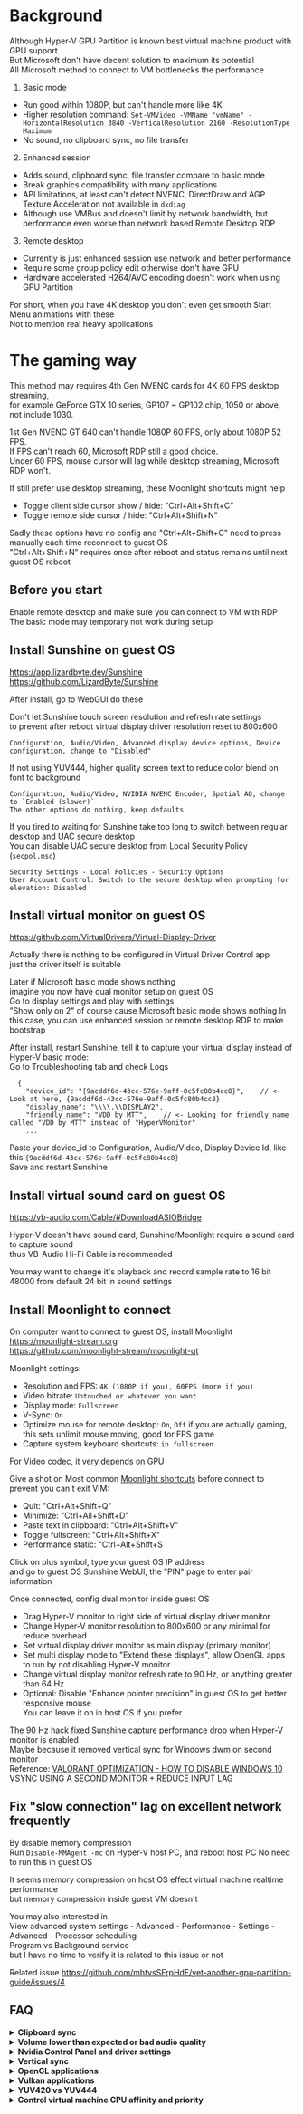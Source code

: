 # Background
Although Hyper-V GPU Partition is known best virtual machine product with GPU support  
But Microsoft don't have decent solution to maximum its potential  
All Microsoft method to connect to VM bottlenecks the performance

1. Basic mode
- Run good within 1080P, but can't handle more like 4K
- Higher resolution command: `Set-VMVideo -VMName "vmName" -HorizontalResolution 3840 -VerticalResolution 2160 -ResolutionType Maximum`
- No sound, no clipboard sync, no file transfer
2. Enhanced session
- Adds sound, clipboard sync, file transfer compare to basic mode
- Break graphics compatibility with many applications
- API limitations, at least can't detect NVENC, DirectDraw and AGP Texture Acceleration not available in `dxdiag`
- Although use VMBus and doesn't limit by network bandwidth, but performance even worse than network based Remote Desktop RDP
3. Remote desktop
- Currently is just enhanced session use network and better performance
- Require some group policy edit otherwise don't have GPU
- Hardware accelerated H264/AVC encoding doesn't work when using GPU Partition

For short, when you have 4K desktop you don't even get smooth Start Menu animations with these  
Not to mention real heavy applications

# The gaming way
This method may requires 4th Gen NVENC cards for 4K 60 FPS desktop streaming,  
for example GeForce GTX 10 series, GP107 ~ GP102 chip, 1050 or above, not include 1030.

1st Gen NVENC GT 640 can't handle 1080P 60 FPS, only about 1080P 52 FPS.  
If FPS can't reach 60, Microsoft RDP still a good choice.  
Under 60 FPS, mouse cursor will lag while desktop streaming, Microsoft RDP won't.

If still prefer use desktop streaming, these Moonlight shortcuts might help
- Toggle client side cursor show / hide: "Ctrl+Alt+Shift+C"
- Toggle remote side cursor / hide: "Ctrl+Alt+Shift+N"

Sadly these options have no config and "Ctrl+Alt+Shift+C" need to press manually each time reconnect to guest OS  
"Ctrl+Alt+Shift+N" requires once after reboot and status remains until next guest OS reboot

## Before you start
Enable remote desktop and make sure you can connect to VM with RDP  
The basic mode may temporary not work during setup

## Install Sunshine on guest OS
https://app.lizardbyte.dev/Sunshine  
https://github.com/LizardByte/Sunshine

After install, go to WebGUI do these

Don't let Sunshine touch screen resolution and refresh rate settings  
to prevent after reboot virtual display driver resolution reset to 800x600
```
Configuration, Audio/Video, Advanced display device options, Device configuration, change to "Disabled"
```

If not using YUV444, higher quality screen text to reduce color blend on font to background
```
Configuration, Audio/Video, NVIDIA NVENC Encoder, Spatial AQ, change to `Enabled (slower)`
The other options do nothing, keep defaults
```

If you tired to waiting for Sunshine take too long to switch between regular desktop and UAC secure desktop  
You can disable UAC secure desktop from Local Security Policy (`secpol.msc`)  
```
Security Settings - Local Policies - Security Options
User Account Control: Switch to the secure desktop when prompting for elevation: Disabled
```

## Install virtual monitor on guest OS
https://github.com/VirtualDrivers/Virtual-Display-Driver  

Actually there is nothing to be configured in Virtual Driver Control app  
just the driver itself is suitable

Later if Microsoft basic mode shows nothing  
imagine you now have dual monitor setup on guest OS  
Go to display settings and play with settings  
"Show only on 2" of course cause Microsoft basic mode shows nothing
In this case, you can use enhanced session or remote desktop RDP to make bootstrap

After install, restart Sunshine, tell it to capture your virtual display instead of Hyper-V basic mode:  
Go to Troubleshooting tab and check Logs
```
  {
    "device_id": "{9acddf6d-43cc-576e-9aff-0c5fc80b4cc8}",    // <- Look at here, {9acddf6d-43cc-576e-9aff-0c5fc80b4cc8}
    "display_name": "\\\\.\\DISPLAY2",
    "friendly_name": "VDD by MTT",    // <- Looking for friendly_name called "VDD by MTT" instead of "HyperVMonitor"
    ...
```
Paste your device_id to Configuration, Audio/Video, Display Device Id, like this `{9acddf6d-43cc-576e-9aff-0c5fc80b4cc8}`  
Save and restart Sunshine

## Install virtual sound card on guest OS
https://vb-audio.com/Cable/#DownloadASIOBridge

Hyper-V doesn't have sound card, Sunshine/Moonlight require a sound card to capture sound  
thus VB-Audio Hi-Fi Cable is recommended

You may want to change it's playback and record sample rate to 16 bit 48000 from default 24 bit in sound settings

## Install Moonlight to connect
On computer want to connect to guest OS, install Moonlight  
https://moonlight-stream.org  
https://github.com/moonlight-stream/moonlight-qt

Moonlight settings:
- Resolution and FPS: `4K (1080P if you), 60FPS (more if you)`
- Video bitrate: `Untouched or whatever you want`
- Display mode: `Fullscreen`
- V-Sync: `On`
- Optimize mouse for remote desktop: `On`, `Off` if you are actually gaming, this sets unlimit mouse moving, good for FPS game
- Capture system keyboard shortcuts: `in fullscreen`

For Video codec, it very depends on GPU

Give a shot on Most common [Moonlight shortcuts](https://github.com/moonlight-stream/moonlight-docs/wiki/Setup-Guide#keyboardmousegamepad-input-options) before connect to prevent you can't exit VIM:
- Quit: "Ctrl+Alt+Shift+Q"
- Minimize: "Ctrl+All+Shift+D"
- Paste text in clipboard: "Ctrl+Alt+Shift+V"
- Toggle fullscreen: "Ctrl+Alt+Shift+X"
- Performance static: "Ctrl+Alt+Shift+S

Click on plus symbol, type your guest OS IP address  
and go to guest OS Sunshine WebUI, the "PIN" page to enter pair information

Once connected, config dual monitor inside guest OS
- Drag Hyper-V monitor to right side of virtual display driver monitor
- Change Hyper-V monitor resolution to 800x600 or any minimal for reduce overhead
- Set virtual display driver monitor as main display (primary monitor) 
- Set multi display mode to "Extend these displays", allow OpenGL apps to run by not disabling Hyper-V monitor
- Change virtual display monitor refresh rate to 90 Hz, or anything greater than 64 Hz
- Optional: Disable "Enhance pointer precision" in guest OS to get better responsive mouse  
You can leave it on in host OS if you prefer

The 90 Hz hack fixed Sunshine capture performance drop when Hyper-V monitor is enabled  
Maybe because it removed vertical sync for Windows dwm on second monitor  
Reference: [VALORANT OPTIMIZATION - HOW TO DISABLE WINDOWS 10 VSYNC USING A SECOND MONITOR + REDUCE INPUT LAG](https://youtu.be/ij9nBgjESNQ?t=208)

## Fix "slow connection" lag on excellent network frequently
By disable memory compression  
Run `Disable-MMAgent -mc` on Hyper-V host PC, and reboot host PC
No need to run this in guest OS

It seems memory compression on host OS effect virtual machine realtime performance  
but memory compression inside guest VM doesn't

You may also interested in  
View advanced system settings - Advanced - Performance - Settings - Advanced - Processor scheduling  
Program vs Background service  
but I have no time to verify it is related to this issue or not

Related issue https://github.com/mhtvsSFrpHdE/yet-another-gpu-partition-guide/issues/4

## FAQ
<details>
    <summary><b>Clipboard sync</b></summary>

Use Syncthing file sync software and paste clipboard to file like
- `Clipboard.txt` constantly open with Microsoft Notepad `notepad.exe`
- `Clipboard.png` edit with Microsoft Paint `mspaint.exe`

https://syncthing.net

Or for paste simple quick text to guest, use Moonlight shortcut `Ctrl+Alt+Shift+V`

</details>

<details>
    <summary><b>Volume lower than expected or bad audio quality</b></summary>

Sunshine version: `v2025.628.4510`  
Moonlight version: `6.1.0`

<img width="380" height="173" alt="Image" src="https://github.com/user-attachments/assets/90b41c7f-3270-494a-aa3c-b2a82b26c613" />

On PC run moonlight, check control panel Sound, Speaker properties, at Levels tab  
right click on volume value, change it from percentage to decibels  
drag the volume bar all the way left, record value you see like `-65.2 dB`

If this value is not equal to `-96 dB`...  
**Unplug all real audio speakers, headphones from PC running sunshine if you have attached them directly to it!**  
**these preamp action and volume settings will damage physical audio device!**  
Only plug physical audio device to PC where moonlight running  
or use the mute while streaming feature to prevent modified audio singal send to these physical device
- Check sunshine settings, enable and use Steam Streaming Speakers to transfer audio, don't use your real sound card
- Install Equalzer APO inside guest OS where sunshine installed, choose Steam Streaming Speakers while install
- Greater than `-96`, for example `-65.2`: Add `96 - 65.2 - 0.1` = `30.7 dB` preamp gain to Steam Streaming Speakers
- Less than `-96`, for example `-128`: Add `-1 * (128 - 96)` = `-32 dB` preamp gain to Steam Streaming Speakers  
Note that this "less than" fix is only in threory, it may not needed  
I don't have sound card has -128 decibels range
- Add a device control filter to make sure these settings only apply to Steam Streaming Speakers

Equalizer APO config.txt example:
```
Device: Speakers Steam Streaming Speakers
# Gain (Moonlight)
Preamp: 30.7 dB
```

After you can verify these settings won't affect your if any physical sound card on PC running sunshine  
you may plug speakers or headphones back for handy reason, but this is still very risky, careful with that  
Make sure when you put audio singal to physical device, the peak gain value is below 0 dB like -0.1 dB  
Peak gain greater than 0 is only designed to fix volume issue during moonlight streaming

Related issue https://github.com/mhtvsSFrpHdE/yet-another-gpu-partition-guide/issues/7

</details>

<details>
    <summary><b>Nvidia Control Panel and driver settings</b></summary>

Nvidia driver can't be installed directly and Nvidia Control Pannel UWP apps don't recognize vGPU  
You can edit control panel in host PC and copy entire `C:\ProgramData\NVIDIA Corporation` to same location in guest OS  
then use Nvidia Profile Inspector in guest OS to adjust settings

Frame limiter in driver settings is known to not work, you can use RivaTuner come with MSI Afterburner which also works fine

</details>

<details>
    <summary><b>Vertical sync</b></summary>

Turn off vertical sync in guest OS as much as possible, this reduced the latency A LOT  
You'll need Nvidia driver settings to do this

Only turn on vertican sync in Moonlight client settings, not in guest OS

</details>

<details>
    <summary><b>OpenGL applications</b></summary>

If play Minecraft and you may notice any OpenGL game or applications can't be opened  
Hyper-V monitor must be enabled to support OpenGL, just virtual display driver is not enough

Also there is a config in Nvidia Profile Inspector to allow you turn on shader cache for OpenGL apps if you interested

</details>

<details>
    <summary><b>Vulkan applications</b></summary>

Vulkan doesn't play well with sunshine DXGI capture and dual monitor setup at same time  
You need to start Vulkan apps in dual monitor, after open Vulkan,  
turn off Hyper-V Video secondary monitor temporary to get best video capture performance  
After Vulkan apps exit, switch back to dual monitor to allow you open other non DirectX apps  
I have scripts do this quick in `Tools\Vulkan`

</details>

<details>
    <summary><b>YUV420 vs YUV444</b></summary>

Some Nvidia cards support H.264 YUV444 encoding  
but decoder doesn't support YUV 444, client side decode performance may poor and latency >= 16.6 ms (60 FPS)  
if software decode latency <= 16.6 ms then is fine

There is also a hack that is set Moonlight client resolution to 3840x2160 and downscale to 1920x1080  
this allows emulate YUV444 color while hardware only support decode YUV420  
however, it eats a lot encoding performance  
because now GPU need to upscale image and finally latency >= 16.6 ms (60 FPS)  
also it can't provide pixel perfect experience, color is good but image is blur

To get pixel perfect full color experience, Microsoft remote desktop is still a choice  
to transfer lossless video by use group policy, at cost of performance  
The drawbacks not at application performance but transfer performance  
Your app indeed running at 60 FPS in remote environment with [DWMFRAMEINTERVAL](https://learn.microsoft.com/en-us/troubleshoot/windows-server/remote/frame-rate-limited-to-30-fps)  
but video not make it tranfer at 60 FPS thus laggy

</details>

<details>
    <summary><b>Control virtual machine CPU affinity and priority</b></summary>

<img width="456" height="346" alt="Image" src="https://github.com/user-attachments/assets/dcf3b8ec-cacd-4591-9cba-59ed2c6f6508" />

On customer version Windows 11, Hyper-V use `0x4`, the "Root scheduler"  
If you want to carefully allocate CPU resource  
the result is these settings won't work and you may trapped into certain problems

Before start, if your virtual machine is imported from other computer  
Go to virtual machine settings, Processor, expand it and select NUMA  
click on `Use Hardware Topology` to update Hyperthread/SMT settings

I have a script under `Tools\SetVmPriority.ps1`  
you can run it after boot all your VM, to set each VM CPU affinity and priority  
After download, use notepad open it and scroll to bottom  
you can see function call to adjust affinity and priority  
and code to adjust moonlight client too

Modify argument as you like, then run the script with admin permission  
Script file argument `-IgnoreNotRunning`: script will skip not running VM instead of wait it to boot

Code is one time, only apply to running process, not persistent  
need to re-run after VM shutdown/boot again

Hyper-V doesn't allow you to really bind a certain process running in guest OS to a certain physical CPU core  
If you set affinity inside guest OS, although guest OS think it's bind to one core  
but on physical PC, you will still notice that CPU usage divide evenly between multiple cores  
With this tool, at least you can specify guest OS as a whole to running on certain cores

Related issue https://github.com/mhtvsSFrpHdE/yet-another-gpu-partition-guide/issues/4

</details>
